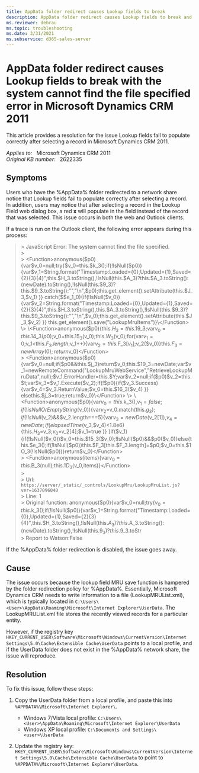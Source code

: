 ```yaml
---
title: AppData folder redirect causes Lookup fields to break
description: AppData folder redirect causes Lookup fields to break and you receive an error stating that the system cannot find the file specified in Microsoft Dynamics CRM 2011. Provides a resolution.
ms.reviewer: debrau
ms.topic: troubleshooting
ms.date: 3/31/2021
ms.subservice: d365-sales-server
---
```

# AppData folder redirect causes Lookup fields to break with the system cannot find the file specified error in Microsoft Dynamics CRM 2011

This article provides a resolution for the issue Lookup fields fail to populate correctly after selecting a record in Microsoft Dynamics CRM 2011.

_Applies to:_ &nbsp; Microsoft Dynamics CRM 2011  
_Original KB number:_ &nbsp; 2622335

## Symptoms

Users who have the %AppData% folder redirected to a network share notice that Lookup fields fail to populate correctly after selecting a record. In addition, users may notice that after selecting a record in the Lookup Field web dialog box, a red **x** will populate in the field instead of the record that was selected. This issue occurs in both the web and Outlook clients.

If a trace is run on the Outlook client, the following error appears during this process:

>\> JavaScript Error: The system cannot find the file specified.  
>\>  
>\> \<Function>anonymous($p0){var$v_0=null;try{$v_0=this.$k_3();if(!IsNull($p0)){var$v_1=String.format("Timestamp:Loaded={0},Updated={1},Saved={2}{3}{4}",this.$H_3.toString(),!IsNull(this.$A_3)?this.$A_3.toString():(newDate).toString(),!IsNull(this.$9_3)?this.$9_3.toString():"","\n",$p0);this.get_element().setAttribute(this.$J_3,$v_1) }} catch($$e_1_0){if(!IsNull($v_0)){var$v_2=String.format("Timestamp:Loaded={0},Updated={1},Saved={2}{3}{4}",this.$H_3.toString(),this.$A_3.toString(),!IsNull(this.$9_3)?this.$9_3.toString():"","\n",$v_0);this.get_element().setAttribute(this.$J_3,$v_2) }} this.get_element().save("LookupMruItems")}\</Function>  
>\> \<Function>anonymous($p0){this.$H_3=this.$19_3;var$v_0=this.$14_3($p0);$v_0=this.$15_3($v_0);this.$W_3($v_0);for(var$v_1=0;$v_1<this.$F_3.length;$v_1++){var$v_2=this.$F_3[$v_1];$v_2($v_0)}this.$F_3=newArray(0);return$v_0}\</Function>  
>\> \<Function>anonymous($p0){var$v_0=null;if($p0&&this.$j_3)return$v_0;this.$19_3=newDate;var$v_1=newRemoteCommand("LookupMruWebService","RetrieveLookupMruData",null);$v_1.ErrorHandler=this.$Y;var$v_2=null;if($p0)$v_2=this.$t;var$v_3=$v_1.Execute($v_2);if(!$p0){if($v_3.Success){var$v_4=$v_3.ReturnValue;$v_0=this.$16_3($v_4) }} elsethis.$j_3=true;return$v_0}\</Function>  
>\> \<Function>anonymous($p0){var$v_0=this.$k_3(),$v_1=false;if(!isNullOrEmptyString($v_0)){var$v_2=$v_0.match(this.$g_3);if(!IsNull($v_2)&&$v_2.length===5){var$v_3=newDate($v_2[1]),$v_4=newDate;if(elapsedTime($v_3,$v_4)<1.8e6){this.$H_3=$v_3;$v_0=$v_2[4];$v_1=true }} }if($v_1){if(!IsNull($v_0))$v_0=this.$15_3($v_0);!IsNull($p0)&&$p0($v_0)}else{this.$e_3();if(!IsNull($p0))this.$F_3[this.$F_3.length]=$p0;$v_0=this.$1O_3(!IsNull($p0))}return$v_0}\</Function>  
>\> \<Function>anonymous(items){var$v_0=this.$B_3(null);this.$1D_3($v_0,items)}\</Function>  
>\>  
>\> Url: `https://server/_static/_controls/LookupMru/LookupMruList.js?ver=1637096040`  
>\> Line: 1  
>\> Original function: anonymous($p0){var$v_0=null;try{$v_0=this.$k_3();if(!IsNull($p0)){var$v_1=String.format("Timestamp:Loaded={0},Updated={1},Saved={2}{3}{4}",this.$H_3.toString(),!IsNull(this.$A_3)?this.$A_3.toString():(newDate).toString(),!IsNull(this.$9_3)?this.$9_3.toStr  
>\> Report to Watson:False

If the %AppData% folder redirection is disabled, the issue goes away.

## Cause

The issue occurs because the lookup field MRU save function is hampered by the folder redirection policy for %AppData%. Essentially, Microsoft Dynamics CRM needs to write information to a file (LookupMRUList.xml), which is typically located in `C:\Users\<User>\AppData\Roaming\Microsoft\Internet Explorer\UserData`. The LookupMRUList.xml file stores the recently viewed records for a particular entity.

However, if the registry key `HKEY_CURRENT_USER\Software\Microsoft\Windows\CurrentVersion\Internet Settings\5.0\Cache\Extensible Cache\UserData` points to a local profile, and if the UserData folder does not exist in the %AppData% network share, the issue will reproduce.

## Resolution

To fix this issue, follow these steps:

1. Copy the UserData folder from a local profile, and paste this into `%APPDATA%\Microsoft\Internet Explorer\`.

    - Windows 7/Vista local profile: `C:\Users\<User>\AppData\Roaming\Microsoft\Internet Explorer\UserData`
    - Windows XP local profile: `C:\Documents and Settings\<user>\UserData`

2. Update the registry key: `HKEY_CURRENT_USER\Software\Microsoft\Windows\CurrentVersion\Internet Settings\5.0\Cache\Extensible Cache\UserData` to point to `%APPDATA%\Microsoft\Internet Explorer\UserData`.
